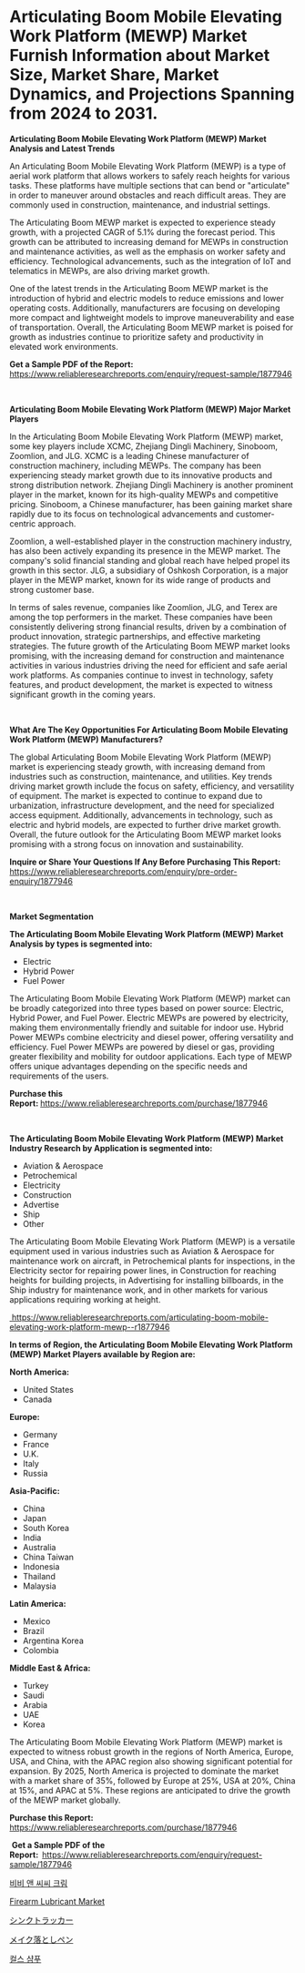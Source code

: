 <p><h1>Articulating Boom Mobile Elevating Work Platform (MEWP) Market Furnish Information about Market Size, Market Share, Market Dynamics, and Projections Spanning from 2024 to 2031.</h1></p><p><strong>Articulating Boom Mobile Elevating Work Platform (MEWP) Market Analysis and Latest Trends</strong></p>
<p><p>An Articulating Boom Mobile Elevating Work Platform (MEWP) is a type of aerial work platform that allows workers to safely reach heights for various tasks. These platforms have multiple sections that can bend or "articulate" in order to maneuver around obstacles and reach difficult areas. They are commonly used in construction, maintenance, and industrial settings.</p><p>The Articulating Boom MEWP market is expected to experience steady growth, with a projected CAGR of 5.1% during the forecast period. This growth can be attributed to increasing demand for MEWPs in construction and maintenance activities, as well as the emphasis on worker safety and efficiency. Technological advancements, such as the integration of IoT and telematics in MEWPs, are also driving market growth.</p><p>One of the latest trends in the Articulating Boom MEWP market is the introduction of hybrid and electric models to reduce emissions and lower operating costs. Additionally, manufacturers are focusing on developing more compact and lightweight models to improve maneuverability and ease of transportation. Overall, the Articulating Boom MEWP market is poised for growth as industries continue to prioritize safety and productivity in elevated work environments.</p></p>
<p><strong>Get a Sample PDF of the Report:&nbsp;</strong> <a href="https://www.reliableresearchreports.com/enquiry/request-sample/1877946">https://www.reliableresearchreports.com/enquiry/request-sample/1877946</a></p>
<p>&nbsp;</p>
<p><strong>Articulating Boom Mobile Elevating Work Platform (MEWP) Major Market Players</strong></p>
<p><p>In the Articulating Boom Mobile Elevating Work Platform (MEWP) market, some key players include XCMC, Zhejiang Dingli Machinery, Sinoboom, Zoomlion, and JLG. XCMC is a leading Chinese manufacturer of construction machinery, including MEWPs. The company has been experiencing steady market growth due to its innovative products and strong distribution network. Zhejiang Dingli Machinery is another prominent player in the market, known for its high-quality MEWPs and competitive pricing. Sinoboom, a Chinese manufacturer, has been gaining market share rapidly due to its focus on technological advancements and customer-centric approach.</p><p>Zoomlion, a well-established player in the construction machinery industry, has also been actively expanding its presence in the MEWP market. The company's solid financial standing and global reach have helped propel its growth in this sector. JLG, a subsidiary of Oshkosh Corporation, is a major player in the MEWP market, known for its wide range of products and strong customer base.</p><p>In terms of sales revenue, companies like Zoomlion, JLG, and Terex are among the top performers in the market. These companies have been consistently delivering strong financial results, driven by a combination of product innovation, strategic partnerships, and effective marketing strategies. The future growth of the Articulating Boom MEWP market looks promising, with the increasing demand for construction and maintenance activities in various industries driving the need for efficient and safe aerial work platforms. As companies continue to invest in technology, safety features, and product development, the market is expected to witness significant growth in the coming years.</p></p>
<p>&nbsp;</p>
<p><strong>What Are The Key Opportunities For Articulating Boom Mobile Elevating Work Platform (MEWP) Manufacturers?</strong></p>
<p><p>The global Articulating Boom Mobile Elevating Work Platform (MEWP) market is experiencing steady growth, with increasing demand from industries such as construction, maintenance, and utilities. Key trends driving market growth include the focus on safety, efficiency, and versatility of equipment. The market is expected to continue to expand due to urbanization, infrastructure development, and the need for specialized access equipment. Additionally, advancements in technology, such as electric and hybrid models, are expected to further drive market growth. Overall, the future outlook for the Articulating Boom MEWP market looks promising with a strong focus on innovation and sustainability.</p></p>
<p><strong>Inquire or Share Your Questions If Any Before Purchasing This Report:</strong> <a href="https://www.reliableresearchreports.com/enquiry/pre-order-enquiry/1877946">https://www.reliableresearchreports.com/enquiry/pre-order-enquiry/1877946</a></p>
<p>&nbsp;</p>
<p><strong>Market Segmentation</strong></p>
<p><strong>The Articulating Boom Mobile Elevating Work Platform (MEWP) Market Analysis by types is segmented into:</strong></p>
<p><ul><li>Electric</li><li>Hybrid Power</li><li>Fuel Power</li></ul></p>
<p><p>The Articulating Boom Mobile Elevating Work Platform (MEWP) market can be broadly categorized into three types based on power source: Electric, Hybrid Power, and Fuel Power. Electric MEWPs are powered by electricity, making them environmentally friendly and suitable for indoor use. Hybrid Power MEWPs combine electricity and diesel power, offering versatility and efficiency. Fuel Power MEWPs are powered by diesel or gas, providing greater flexibility and mobility for outdoor applications. Each type of MEWP offers unique advantages depending on the specific needs and requirements of the users.</p></p>
<p><strong>Purchase this Report:&nbsp;</strong><a href="https://www.reliableresearchreports.com/purchase/1877946">https://www.reliableresearchreports.com/purchase/1877946</a></p>
<p>&nbsp;</p>
<p><strong>The Articulating Boom Mobile Elevating Work Platform (MEWP) Market Industry Research by Application is segmented into:</strong></p>
<p><ul><li>Aviation & Aerospace</li><li>Petrochemical</li><li>Electricity</li><li>Construction</li><li>Advertise</li><li>Ship</li><li>Other</li></ul></p>
<p><p>The Articulating Boom Mobile Elevating Work Platform (MEWP) is a versatile equipment used in various industries such as Aviation & Aerospace for maintenance work on aircraft, in Petrochemical plants for inspections, in the Electricity sector for repairing power lines, in Construction for reaching heights for building projects, in Advertising for installing billboards, in the Ship industry for maintenance work, and in other markets for various applications requiring working at height.</p></p>
<p><a href="https://www.reliableresearchreports.com/articulating-boom-mobile-elevating-work-platform-mewp--r1877946">&nbsp;https://www.reliableresearchreports.com/articulating-boom-mobile-elevating-work-platform-mewp--r1877946</a></p>
<p><strong>In terms of Region, the Articulating Boom Mobile Elevating Work Platform (MEWP) Market Players available by Region are:</strong></p>
<p>
    <p> <strong> North America: </strong>
        <ul>
            <li>United States</li>
            <li>Canada</li>
        </ul>
        </p> 
    <p> <strong> Europe: </strong>
        <ul>
            <li>Germany</li>
            <li>France</li>
            <li>U.K.</li>
            <li>Italy</li>
            <li>Russia</li>
        </ul>
        </p> 
    <p> <strong> Asia-Pacific: </strong>
        <ul>
            <li>China</li>
            <li>Japan</li>
            <li>South Korea</li>
            <li>India</li>
            <li>Australia</li>
            <li>China Taiwan</li>
            <li>Indonesia</li>
            <li>Thailand</li>
            <li>Malaysia</li>
        </ul>
        </p> 
    <p> <strong> Latin America: </strong>
        <ul>
            <li>Mexico</li>
            <li>Brazil</li>
            <li>Argentina Korea</li>
            <li>Colombia</li>
        </ul>
        </p> 
    <p> <strong> Middle East & Africa: </strong>
        <ul>
            <li>Turkey</li>
            <li>Saudi</li>
            <li>Arabia</li>
            <li>UAE</li>
            <li>Korea</li>
        </ul>
    </p>
    </p>
<p><p>The Articulating Boom Mobile Elevating Work Platform (MEWP) market is expected to witness robust growth in the regions of North America, Europe, USA, and China, with the APAC region also showing significant potential for expansion. By 2025, North America is projected to dominate the market with a market share of 35%, followed by Europe at 25%, USA at 20%, China at 15%, and APAC at 5%. These regions are anticipated to drive the growth of the MEWP market globally.</p></p>
<p><strong>Purchase this Report: </strong><a href="https://www.reliableresearchreports.com/purchase/1877946">https://www.reliableresearchreports.com/purchase/1877946</a></p>
<p>&nbsp;<strong>Get a Sample PDF of the Report:&nbsp;&nbsp;</strong><a href="https://www.reliableresearchreports.com/enquiry/request-sample/1877946">https://www.reliableresearchreports.com/enquiry/request-sample/1877946</a></p>
<p><strong></strong></p>
<p><p><a href="https://medium.com/@codinchelcea2022/2024%EB%85%84%EB%B6%80%ED%84%B0-2031%EB%85%84%EA%B9%8C%EC%A7%80%EC%9D%98-bb-%EB%B0%8F-cc-%ED%81%AC%EB%A6%BC-%EC%8B%9C%EC%9E%A5-%EB%B6%84%EC%84%9D-%EB%B0%8F-%EA%B7%9C%EB%AA%A8-%EC%98%88%EC%B8%A1-bfc009f16583">비비 앤 씨씨 크림</a></p><p><a href="https://issuu.com/reportprime-2/docs/firearm-lubricant-market-size-2030.pptx">Firearm Lubricant Market</a></p><p><a href="https://medium.com/@redsalmon1949/%E3%82%B7%E3%83%B3%E3%82%AF%E3%83%88%E3%83%A9%E3%83%83%E3%82%AB%E3%83%BC%E3%81%AE%E5%B8%82%E5%A0%B4%E3%82%B7%E3%82%A7%E3%82%A2%E3%81%AE%E5%A4%89%E9%81%B7%E3%81%8A%E3%82%88%E3%81%B3%E5%B8%82%E5%A0%B4%E6%88%90%E9%95%B7%E3%83%88%E3%83%AC%E3%83%B3%E3%83%892024%E5%B9%B4%E3%81%8B%E3%82%892031%E5%B9%B4%E3%81%BE%E3%81%A7-4242928a10e9">シンクトラッカー</a></p><p><a href="https://github.com/gfggqjbfys368009/Market-Research-Report-List-1/blob/main/331029744097.md">メイク落としペン</a></p><p><a href="https://medium.com/@kenyonjohns/%EC%BB%AC%EC%A6%88-%EC%83%B4%ED%91%B8-%EC%8B%9C%EC%9E%A5-%EA%B2%BD%EC%9F%81-%EB%B6%84%EC%84%9D-%EC%8B%9C%EC%9E%A5-%ED%8A%B8%EB%A0%8C%EB%93%9C-%EB%B0%8F-2031%EB%85%84%EA%B9%8C%EC%A7%80%EC%9D%98-%EC%98%88%EC%B8%A1-4d2a7eec7730">컬스 샴푸</a></p></p>